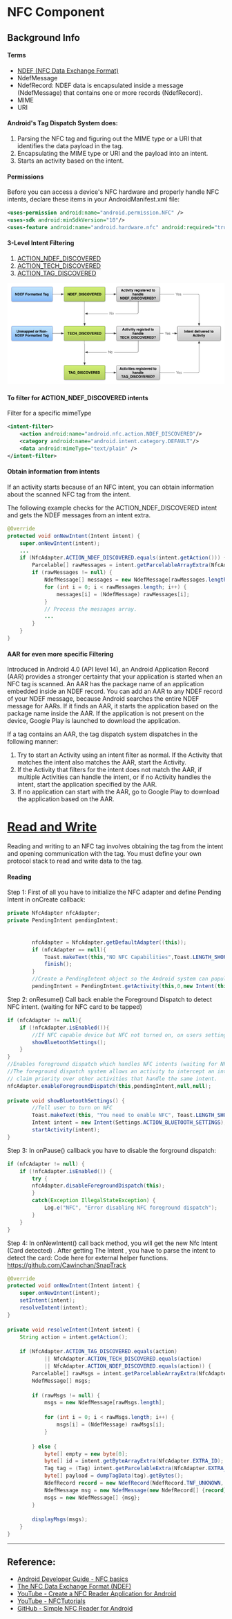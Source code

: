# NFC Component 

## Background Info

#### Terms
- [NDEF (NFC Data Exchange Format)](https://learn.adafruit.com/adafruit-pn532-rfid-nfc/ndef)
- NdefMessage
- NdefRecord: NDEF data is encapsulated inside a message (NdefMessage) that contains one or more records (NdefRecord).
- MIME
- URI


#### Android's Tag Dispatch System does:

1. Parsing the NFC tag and figuring out the MIME type or a URI that identifies the data payload in the tag.
2. Encapsulating the MIME type or URI and the payload into an intent.
3. Starts an activity based on the intent.


#### Permissions

Before you can access a device's NFC hardware and properly handle NFC intents, declare these items in your AndroidManifest.xml file:

```xml
<uses-permission android:name="android.permission.NFC" />
<uses-sdk android:minSdkVersion="10"/>
<uses-feature android:name="android.hardware.nfc" android:required="true" />
```

#### 3-Level Intent Filtering 

1. [ACTION_NDEF_DISCOVERED](https://developer.android.com/reference/android/nfc/NfcAdapter#ACTION_NDEF_DISCOVERED)
2. [ACTION_TECH_DISCOVERED](https://developer.android.com/reference/android/nfc/NfcAdapter#ACTION_TECH_DISCOVERED)
3. [ACTION_TAG_DISCOVERED](https://developer.android.com/reference/android/nfc/NfcAdapter#ACTION_TAG_DISCOVERED)

![](imgs/nfc_tag_dispatch.png)

#### To filter for ACTION_NDEF_DISCOVERED intents

Filter for a specific mimeType

```xml
<intent-filter>
    <action android:name="android.nfc.action.NDEF_DISCOVERED"/>
    <category android:name="android.intent.category.DEFAULT"/>
    <data android:mimeType="text/plain" />
</intent-filter>
```

#### Obtain information from intents

If an activity starts because of an NFC intent, you can obtain information about the scanned NFC tag from the intent.

The following example checks for the ACTION_NDEF_DISCOVERED intent and gets the NDEF messages from an intent extra.

```java
@Override
protected void onNewIntent(Intent intent) {
    super.onNewIntent(intent);
    ...
    if (NfcAdapter.ACTION_NDEF_DISCOVERED.equals(intent.getAction())) {
        Parcelable[] rawMessages = intent.getParcelableArrayExtra(NfcAdapter.EXTRA_NDEF_MESSAGES);
        if (rawMessages != null) {
            NdefMessage[] messages = new NdefMessage[rawMessages.length];
            for (int i = 0; i < rawMessages.length; i++) {
                messages[i] = (NdefMessage) rawMessages[i];
            }
            // Process the messages array.
            ...
        }
    }
}
```

#### AAR for even more specific Filtering 

Introduced in Android 4.0 (API level 14), an Android Application Record (AAR) provides a stronger certainty that your application is started when an NFC tag is scanned. An AAR has the package name of an application embedded inside an NDEF record. You can add an AAR to any NDEF record of your NDEF message, because Android searches the entire NDEF message for AARs. If it finds an AAR, it starts the application based on the package name inside the AAR. If the application is not present on the device, Google Play is launched to download the application.

If a tag contains an AAR, the tag dispatch system dispatches in the following manner:

1. Try to start an Activity using an intent filter as normal. If the Activity that matches the intent also matches the AAR, start the Activity.
2. If the Activity that filters for the intent does not match the AAR, if multiple Activities can handle the intent, or if no Activity handles the intent, start the application specified by the AAR.
3. If no application can start with the AAR, go to Google Play to download the application based on the AAR.



# [Read and Write](https://developer.android.com/guide/topics/connectivity/nfc/advanced-nfc#read-write)

Reading and writing to an NFC tag involves obtaining the tag from the intent and opening communication with the tag. You must define your own protocol stack to read and write data to the tag. 

#### Reading
Step 1: First of all you have to initialize the NFC adapter and define Pending Intent in onCreate callback: 
```java
private NfcAdapter nfcAdapter;
private PendingIntent pendingIntent;


        nfcAdapter = NfcAdapter.getDefaultAdapter((this));
        if (nfcAdapter == null){
            Toast.makeText(this,"NO NFC Capabilities",Toast.LENGTH_SHORT).show();
            finish();
        }
        //Create a PendingIntent object so the Android system can populate it with the details of the tag when it is scanned.
        pendingIntent = PendingIntent.getActivity(this,0,new Intent(this,this.getClass()).addFlags(Intent.FLAG_ACTIVITY_SINGLE_TOP),0);
```
Step 2: onResume() Call back enable the Foreground Dispatch to detect NFC intent. (waiting for NFC card to be tapped)
```java
if (nfcAdapter != null){
    if (!nfcAdapter.isEnabled()){
        //If NFC capable device but NFC not turned on, on users settings
        showBluetoothSettings();
    }
}
//Enables foreground dispatch which handles NFC intents (waiting for NFC card to be tapped)
//The foreground dispatch system allows an activity to intercept an intent and
// claim priority over other activities that handle the same intent.
nfcAdapter.enableForegroundDispatch(this,pendingIntent,null,null);

private void showBluetoothSettings() {
        //Tell user to turn on NFC
        Toast.makeText(this, "You need to enable NFC", Toast.LENGTH_SHORT).show();
        Intent intent = new Intent(Settings.ACTION_BLUETOOTH_SETTINGS);
        startActivity(intent);
}   
```
Step 3: In onPause() callback you have to disable the forground dispatch:
```java 
if (nfcAdapter != null) {
    if (!nfcAdapter.isEnabled()) {
        try {
        nfcAdapter.disableForegroundDispatch(this);
        }
        catch(Exception IllegalStateException) {
            Log.e("NFC", "Error disabling NFC foreground dispatch");
        }
    }
}
```
Step 4: In onNewIntent() call back method, you will get the new Nfc Intent (Card detected)
. After getting The Intent , you have to parse the intent to detect the card: 
Code here for external helper functions. https://github.com/Cawinchan/SnapTrack
```java 
@Override
protected void onNewIntent(Intent intent) {
    super.onNewIntent(intent);
    setIntent(intent);
    resolveIntent(intent);
}

private void resolveIntent(Intent intent) {
    String action = intent.getAction();

    if (NfcAdapter.ACTION_TAG_DISCOVERED.equals(action)
            || NfcAdapter.ACTION_TECH_DISCOVERED.equals(action)
            || NfcAdapter.ACTION_NDEF_DISCOVERED.equals(action)) {
        Parcelable[] rawMsgs = intent.getParcelableArrayExtra(NfcAdapter.EXTRA_NDEF_MESSAGES);
        NdefMessage[] msgs;

        if (rawMsgs != null) {
            msgs = new NdefMessage[rawMsgs.length];

            for (int i = 0; i < rawMsgs.length; i++) {
                msgs[i] = (NdefMessage) rawMsgs[i];
            }

        } else {
            byte[] empty = new byte[0];
            byte[] id = intent.getByteArrayExtra(NfcAdapter.EXTRA_ID);
            Tag tag = (Tag) intent.getParcelableExtra(NfcAdapter.EXTRA_TAG);
            byte[] payload = dumpTagData(tag).getBytes();
            NdefRecord record = new NdefRecord(NdefRecord.TNF_UNKNOWN, empty, id, payload);
            NdefMessage msg = new NdefMessage(new NdefRecord[] {record});
            msgs = new NdefMessage[] {msg};
        }

        displayMsgs(msgs);
    }
}
```


---

## Reference: 
- [Android Developer Guide - NFC basics](https://developer.android.com/guide/topics/connectivity/nfc/nfc#tag-dispatch)
- [The NFC Data Exchange Format (NDEF)](https://www.dummies.com/consumer-electronics/nfc-data-exchange-format-ndef/)
- [YouTube - Create a NFC Reader Application for Android](https://www.youtube.com/watch?v=TPR2FnrJHz4)
- [YouTube - NFCTutorials](https://www.youtube.com/c/NFCTutorials/videos)
- [GitHub - Simple NFC Reader for Android](https://github.com/nadam/nfc-reader)
